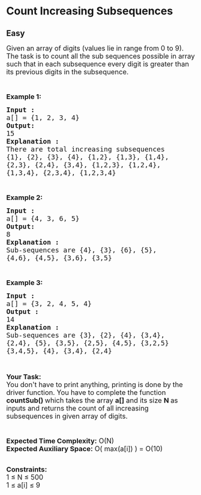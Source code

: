 # Count Increasing Subsequences
## Easy
<div class="problems_problem_content__Xm_eO"><p><span style="font-size:18px">Given an array of digits (values lie in range from 0 to 9). The task is to count all the sub sequences possible in array such that in each subsequence every digit is greater than its previous digits in the subsequence.</span></p>

<p>&nbsp;</p>

<p><span style="font-size:18px"><strong>Example 1:</strong></span></p>

<pre><span style="font-size:18px"><strong>Input : </strong>
a[] = {1, 2, 3, 4}
<strong>Output: </strong>
15
<strong>Explanation :</strong>
There are total increasing subsequences
{1}, {2}, {3}, {4}, {1,2}, {1,3}, {1,4},
{2,3}, {2,4}, {3,4}, {1,2,3}, {1,2,4},
{1,3,4}, {2,3,4}, {1,2,3,4}</span></pre>

<p>&nbsp;</p>

<p><span style="font-size:18px"><strong>Example 2:</strong></span></p>

<pre><span style="font-size:18px"><strong>Input : </strong>
a[] = {4, 3, 6, 5}
<strong>Output:</strong>
8
<strong>Explanation :</strong>
Sub-sequences are {4}, {3}, {6}, {5},
{4,6}, {4,5}, {3,6}, {3,5}</span></pre>

<p>&nbsp;</p>

<p><span style="font-size:18px"><strong>Example 3:</strong></span></p>

<pre><span style="font-size:18px"><strong>Input : </strong>
a[] = {3, 2, 4, 5, 4}
<strong>Output : </strong>
14
<strong>Explanation :</strong>
Sub-sequences are {3}, {2}, {4}, {3,4},
{2,4}, {5}, {3,5}, {2,5}, {4,5}, {3,2,5}
{3,4,5}, {4}, {3,4}, {2,4}</span>
</pre>

<p><br>
<br>
<span style="font-size:18px"><strong>Your Task:</strong><br>
You don't have to print anything, printing is done by the driver function. You have to complete the function <strong>countSub() </strong>which takes the array <strong>a[]</strong> and its size <strong>N</strong><strong> </strong>as inputs and returns the count of all increasing subsequences in given array of digits.</span></p>

<p>&nbsp;</p>

<p><span style="font-size:18px"><strong>Expected Time Complexity:</strong> O(N)<br>
<strong>Expected Auxiliary Space:</strong> O( max(a[i]) ) = O(10)</span><br>
<br>
<br>
<span style="font-size:18px"><strong>Constraints: </strong><br>
1 ≤ N ≤ 500<br>
1 ≤ a[i] ≤ 9</span></p>
</div>